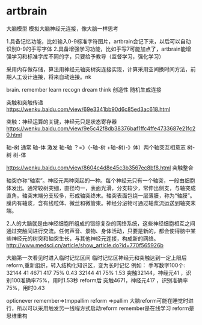 # artbrain
大脑模型
模拟大脑神经元连接，像大脑一样思考

1.具备记忆功能，比如输入0-9标准字符图片，artbrain会记下来，以后可以自动识别0-9的手写字体
2.具备增强学习功能，比如手写7可能加点了，artbrain能增强学习和标准字库不同的字，只要给予教导（监督学习，强化学习）

采用内存做存储，算法用神经元轴突树突连接实现，计算采用空间换时间方法，前期人工设计连接，将来自动连接。nk


brain.
   remember
   learn
   recogn
   dream
   think
   创造性
   随机生成连接
   
突触和突触传递
https://wenku.baidu.com/view/69e3341bb90d6c85ed3ac618.html

突触：神经运算的关键，神经元只是状态寄存器
https://wenku.baidu.com/view/9e5c42f8db38376baf1ffc4ffe4733687e21fc20.html

轴-树  通常
轴-体  激发
轴-轴  ？=》（-轴-树 +轴-树)-》体）两个轴突互相意志
树-树
树-体

https://wenku.baidu.com/view/8604c4d8e45c3b3567ec8bf8.html
突触整合

轴突亦称“轴索”。神经元两种突起的一种。每个神经元只有一个轴突，一般由细胞体发出。通常较树突细，直径均一，表面光滑，分支较少，常伸出侧支，与轴突成直角。轴突末端分支较多，形成轴突终末。轴突表面包绕一层薄膜，称为“轴膜”。膜内有轴浆，含有线粒体、微丝和微管束。神经分泌物可通过轴浆流运送到轴突末端。

2.人的大脑就是由神经细胞所组成的错综复杂的网络系统，这些神经细胞相互之间通过突触间进行交流。任何声音、景物、身体活动，只要是新的，都会使得脑中某些神经元的树突和轴突生长，与其他神经元连接，构成新的网络。
http://www.medsci.cn/article/show_article.do?id=770f565926b


大脑第一次看见时进入临时记忆区间
临时记忆区神经元和突触达到一定上限后reform,重新组织，转入结构化知识区，变为长时记忆
例如：
手写数字100个:
  32144  41 4671 417 75% 0.43
  32144  41          75% 1.53
突触32144，神经元41 ，识别100准确率75%，用时1.53秒
reform后
突触4671，神经元417 ，识别准确率75%，用时0.43

opticnever
   remember=>tmppallim
   reform  =>pallim
大脑reform可能在睡觉时进行，所以可以采用触发另一线程方式启动reform
remember是在线学习
reform是思维重构
   
